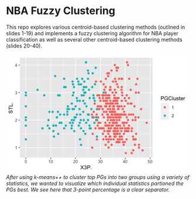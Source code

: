 # NBA Fuzzy Clustering
This repo explores various centroid-based clustering methods (outlined in slides 1-19) and implements a fuzzy clustering algorithm for NBA player classification as well as several other centroid-based clustering methods (slides 20-40).
</br></br>
<img src="https://github.com/ColeConte/NBAFuzzyClustering/blob/master/PointGuardClusters.png" style="center"/></br>
<i>After using k-means++ to cluster top PGs into two groups using a variety of statistics, we wanted to visualize which individual statistics partioned the PGs best. We see here that 3-point percentage is a clear separator.</i>
 


